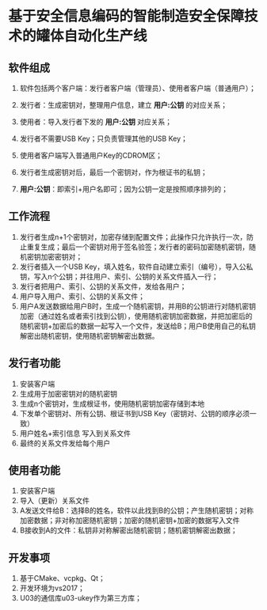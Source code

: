 # 基于安全信息编码的智能制造安全保障技术的罐体自动化生产线

## 软件组成

1. 软件包括两个客户端：发行者客户端（管理员）、使用者客户端（普通用户）；

2. 发行者：生成密钥对，整理用户信息，建立 **用户:公钥** 的对应关系；

3. 使用者：导入发行者下发的 **用户:公钥** 对应关系；
4. 发行者不需要USB Key；只负责管理其他的USB Key；
5. 使用者客户端写入普通用户Key的CDROM区；
6. 发行者生成密钥对后，最后一个密钥对，作为根证书的私钥；
7. **用户:公钥**：即索引+用户名即可；因为公钥一定是按照顺序排列的；

## 工作流程

1. 发行者生成n+1个密钥对，加密存储到配置文件；此操作只允许执行一次，防止重复生成；最后一个密钥对用于签名验签；发行者的密码加密随机密钥，随机密钥加密密钥对；
2. 发行者插入一个USB Key，填入姓名，软件自动建立索引（编号），导入公私钥，写入n个公钥；并往用户、索引、公钥的关系文件插入一行；
3. 发行者把用户、索引、公钥的关系文件，发给各用户；
4. 用户导入用户、索引、公钥的关系文件；
5. 用户A发送数据给用户B时，生成一个随机密钥，并用B的公钥进行对随机密钥加密（通过姓名或者索引找到公钥），使用随机密钥加密数据，并把加密后的随机密钥+加密后的数据一起写入一个文件，发送给B；用户B使用自己的私钥解密出随机密钥，使用随机密钥解密出数据。

## 发行者功能

1. 安装客户端
2. 生成用于加密密钥对的随机密钥
3. 生成n个密钥对，生成根证书，使用随机密钥加密存储到本地
4. 下发单个密钥对、所有公钥、根证书到USB Key（密钥对、公钥的顺序必须一致）
5. 用户姓名+索引信息 写入到关系文件
6. 最终的关系文件发给每个用户

## 使用者功能

1. 安装客户端
2. 导入（更新）关系文件
3. A发送文件给B：选择B的姓名，软件以此找到B的公钥；产生随机密钥；对称加密数据；非对称加密随机密钥；加密的随机密钥+加密的数据写入文件
4. B接收到A的文件：私钥非对称解密出随机密钥；随机密钥解密出数据；

## 开发事项

1. 基于CMake、vcpkg、Qt；
2. 开发环境为vs2017；
3. U03的通信库u03-ukey作为第三方库；